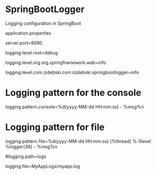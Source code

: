 # SpringBootLogger
Logging configuration in SpringBoot

application.properties

server.port=9090

logging.level.root=debug

logging.level.org.org.springframework.web=info

logging.level.com.izdebski.com.iizdebski.springbootlogger=info

# Logging pattern for the console

logging.pattern.console=%d{yyyy-MM-dd HH:mm:ss} - %msg%n

# Logging pattern for file

logging.pattern.file=%d{yyyy-MM-dd HH:mm:ss} [%thread] %-5level %logger{36} - %msg%n

#logging.path=logs

logging.file=MyAppLogs/myapp.log
